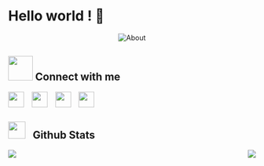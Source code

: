 # Hello world ! 👋 


<p align="center">
  <img src="https://readme-typing-svg.herokuapp.com?font=Fira+Code&duration=3200&pause=10&color=20C20E&center=true&vCenter=true&width=435&lines=Hey!+I'm+Zakaria;A+junior+data+scientist;A+software+developer;Also+a+graphic+designer;I+love+to+learn+new+stuff+%3C3;Welcome+here+%3A)" alt=About me">
</p>

<!-- ## About me 

<!--
**chelzakaria/chelzakaria** is a ✨ _special_ ✨ repository because its `README.md` (this file) appears on your GitHub profile.

Here are some ideas to get you started:

- 🔭 I’m currently working on ...
- 🌱 I’m currently learning ...
- 👯 I’m looking to collaborate on ...
- 🤔 I’m looking for help with ...
- 💬 Ask me about ...
- 📫 How to reach me: ...
- 😄 Pronouns: ...
- ⚡ Fun fact: ...
-->
## <img src='https://raw.githubusercontent.com/ShahriarShafin/ShahriarShafin/main/Assets/handshake.gif' width="50"> Connect with me
<a href="https://www.linkedin.com/in/zakaria-chel/" title="LinkedIn" target="_blank"><img align="center" height="32" width="32" src="https://cdn.simpleicons.org/Linkedin"/></a>&nbsp;&nbsp;&nbsp;
<a href="https://x.com/zakachel" title="Twitter" target="_blank"><img align="center" height="32" width="32" src="https://cdn.simpleicons.org/X"/></a>&nbsp;&nbsp;&nbsp;
<a href="https://instagram.com" title="Instagram" target="_blank"><img align="center" height="32" width="32" src="https://cdn.simpleicons.org/Instagram"/></a>&nbsp;&nbsp;&nbsp;
<a href="#" title="Mail" target="_blank"><img align="center" height="32" width="32" src="https://cdn.simpleicons.org/minutemailer"/></a>


<!--<## <img src="https://media2.giphy.com/media/QssGEmpkyEOhBCb7e1/giphy.gif?cid=ecf05e47a0n3gi1bfqntqmob8g9aid1oyj2wr3ds3mg700bl&rid=giphy.gif" width ="25"> &nbsp;&nbsp; Languages & Tools

a href="https://en.wikipedia.org/wiki/C_(programming_language)" title="C"><img height="32" width="32" src="https://cdn.simpleicons.org/C"/></a>&nbsp;&nbsp;<a href="https://en.wikipedia.org/wiki/C%2B%2B" title="C++"><img height="32" width="32" src="https://cdn.simpleicons.org/C++"/></a>&nbsp;&nbsp;<a href="https://www.python.org/" title="Python"><img height="32" width="32" src="https://cdn.simpleicons.org/Python"/></a>&nbsp;&nbsp; <a href="https://www.r-project.org/" title="R"><img height="32" width="32" src="https://cdn.simpleicons.org/R"/></a>&nbsp;&nbsp;<a href="https://www.java.com/" title="Java"><img height="32" width="32" src="https://raw.githubusercontent.com/devicons/devicon/master/icons/java/java-original.svg"/></a>&nbsp;&nbsp;<a href="https://www.tensorflow.org/" title="TensorFlow"><img height="32" width="32" src="https://cdn.simpleicons.org/TensorFlow"/></a>&nbsp;&nbsp;<a href="https://pytorch.org/" title="PyTorch"><img height="32" width="32" src="https://cdn.simpleicons.org/PyTorch"/></a>&nbsp;&nbsp; <a href="https://pandas.pydata.org/" title="Pandas"><img height="32" width="32" src="https://cdn.simpleicons.org/Pandas"/></a>&nbsp;&nbsp;<a href="https://numpy.org/" title="Numpy"><img height="32" width="32" src="https://cdn.simpleicons.org/numpy"/></a>&nbsp;&nbsp;<a href="https://scikit-learn.org/" title="scikitlearn"><img height="32" width="32" src="https://cdn.simpleicons.org/scikitlearn"/></a>&nbsp;&nbsp;<a href="https://opencv.org/" title="OpenCV"><img height="32" width="32" src="https://cdn.simpleicons.org/OpenCV"/></a>&nbsp;&nbsp;<a href="https://www.tableau.com/" title="tableau"><img height="32" width="32" src="https://cdn.simpleicons.org/tableau"/></a>&nbsp;&nbsp;<a href="https://powerbi.microsoft.com/" title="powerbi"><img height="32" width="32" src="https://cdn.simpleicons.org/powerbi"/></a>&nbsp;&nbsp;<a href="https://plotly.com/" title="plotly"><img height="32" width="32" src="https://cdn.simpleicons.org/plotly"/></a>&nbsp;&nbsp;<a href="https://www.selenium.dev/" title="Selenium"><img height="32" width="32" src="https://cdn.simpleicons.org/Selenium"/></a>&nbsp;&nbsp;<a href="https://git-scm.com/" title="Git"><img height="32" width="32" src="https://cdn.simpleicons.org/Git"/></a>&nbsp;&nbsp;<a href="https://www.mysql.com/" title="MySQL"><img height="32" width="32" src="https://cdn.simpleicons.org/MySQL"/></a>&nbsp;&nbsp;<a href="https://redis.io/" title="Redis"><img height="32" width="32" src="https://cdn.simpleicons.org/Redis"/></a>&nbsp;&nbsp;<a href="https://www.mongodb.com/" title="MongoDB"><img height="32" width="32" src="https://cdn.simpleicons.org/MongoDB"/></a>&nbsp;&nbsp;<a href="https://www.postgresql.org/" title="PostgreSQL"><img height="32" width="32" src="https://cdn.simpleicons.org/PostgreSQL"/></a>&nbsp;&nbsp; <a href="https://spark.apache.org/" title="apachespark"><img height="32" width="32" src="https://cdn.simpleicons.org/apachespark"/></a>&nbsp;&nbsp; <a href="https://hadoop.apache.org/" title="apachehadoop"><img height="32" width="32" src="https://cdn.simpleicons.org/apachehadoop"/></a>&nbsp;&nbsp; <a href="https://developer.mozilla.org/en-US/docs/Web/JavaScript" title="JavaScript"><img height="32" width="32" src="https://cdn.simpleicons.org/JavaScript"/></a>&nbsp;&nbsp;<a href="https://www.php.net/" title="PHP"><img height="32" width="32" src="https://cdn.simpleicons.org/PHP"/></a>&nbsp;&nbsp;<a href="https://developer.mozilla.org/en-US/docs/Web/HTML" title="HTML5"><img height="32" width="32" src="https://cdn.simpleicons.org/HTML5"/></a>&nbsp;&nbsp;<a href="https://developer.mozilla.org/en-US/docs/Web/CSS" title="CSS3"><img height="32" width="32" src="https://cdn.simpleicons.org/CSS3"/></a>&nbsp;&nbsp;<a href="https://laravel.com/" title="Laravel"><img height="32" width="32" src="https://cdn.simpleicons.org/Laravel"/></a>&nbsp;&nbsp;<a href="https://spring.io/projects/spring-boot/" title="springboot"><img height="32" width="32" src="https://cdn.simpleicons.org/springboot"/></a>&nbsp;&nbsp; <a href="https://www.linux.org/" title="Linux"><img height="32" width="32" src="https://cdn.simpleicons.org/Linux"/></a>&nbsp;&nbsp;<a href="https://www.docker.com/" title="Docker"><img height="32" width="32" src="https://cdn.simpleicons.org/Docker"/></a>&nbsp;&nbsp;<a href="https://www.rabbitmq.com/" title="RabbitMQ"><img height="32" width="32" src="https://cdn.simpleicons.org/RabbitMQ"/></a>&nbsp;&nbsp;<a href="https://clickhouse.tech/" title="ClickHouse"><img height="32" width="32" src="https://cdn.simpleicons.org/ClickHouse"/></a>&nbsp;&nbsp;<a href="https://www.figma.com/" title="Figma"><img height="32" width="32" src="https://cdn.simpleicons.org/Figma"/></a>&nbsp;&nbsp;<a href="https://www.adobe.com/products/photoshop.html" title="Adobe Photoshop"><img height="32" width="32" src="https://cdn.simpleicons.org/AdobePhotoshop"/></a>&nbsp;&nbsp;<a href="https://www.adobe.com/products/illustrator.html" title="Adobe Illustrator"><img height="32" width="32" src="https://cdn.simpleicons.org/AdobeIllustrator"/></a>&nbsp;&nbsp;-->

## <img src="https://media.giphy.com/media/iY8CRBdQXODJSCERIr/giphy.gif" width="35">&nbsp;&nbsp; Github Stats

<p><img align="left" src="https://github-readme-stats-idke-chelzakaria.vercel.app/api?username=chelzakaria&theme=radical&show_icons=true&count_private=true" /></p>

<p>&nbsp;<img align="right" src="https://github-readme-stats-idke-chelzakaria.vercel.app/api/top-langs/?username=chelzakaria&theme=radical&count_private=true&hide=blade,PHP&layout=compact" /></p>
